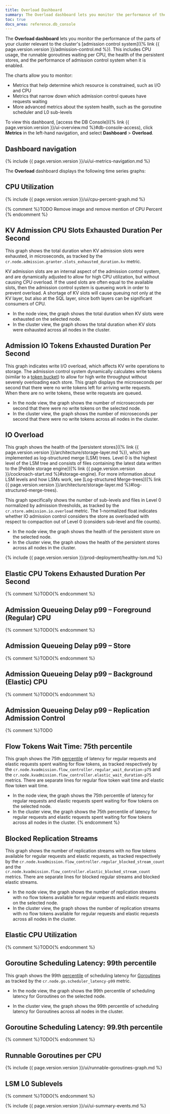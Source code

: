 ```yaml
---
title: Overload Dashboard
summary: The Overload dashboard lets you monitor the performance of the admission control system.
toc: true
docs_area: reference.db_console
---
```


The **Overload dashboard** lets you monitor the performance of the parts of your cluster relevant to the cluster's [admission control system]({% link {{ page.version.version }}/admission-control.md %}). This includes CPU usage, the runnable goroutines waiting per CPU, the health of the persistent stores, and the performance of admission control system when it is enabled.

The charts allow you to monitor:

- Metrics that help determine which resource is constrained, such as I/O and CPU
- Metrics that narrow down which admission control queues have requests waiting
- More advanced metrics about the system health, such as the goroutine scheduler and L0 sub-levels

To view this dashboard, [access the DB Console]({% link {{ page.version.version }}/ui-overview.md %}#db-console-access), click **Metrics** in the left-hand navigation, and select **Dashboard** > **Overload**.

## Dashboard navigation

{% include {{ page.version.version }}/ui/ui-metrics-navigation.md %}

The **Overload** dashboard displays the following time series graphs:

## CPU Utilization

{% include {{ page.version.version }}/ui/cpu-percent-graph.md %}

{% comment %}TODO
Remove image and remove mention of CPU Percent 
{% endcomment %}

## KV Admission CPU Slots Exhausted Duration Per Second

This graph shows the total duration when KV admission slots were exhausted, in microseconds, as tracked by the `cr.node.admission.granter.slots_exhausted_duration.kv` metric.

KV admission slots are an internal aspect of the admission control system, and are dynamically adjusted to allow for high CPU utilization, but without causing CPU overload. If the used slots are often equal to the available slots, then the admission control system is queueing work in order to prevent overload. A shortage of KV slots will cause queuing not only at the KV layer, but also at the SQL layer, since both layers can be significant consumers of CPU.

- In the node view, the graph shows the total duration when KV slots were exhausted on the selected node.
- In the cluster view, the graph shows the total duration when KV slots were exhausted across all nodes in the cluster.

## Admission IO Tokens Exhausted Duration Per Second

This graph indicates write I/O overload, which affects KV write operations to storage. The admission control system dynamically calculates write tokens (similar to a [token bucket](https://wikipedia.org/wiki/Token_bucket)) to allow for high write throughput without severely overloading each store. This graph displays the microseconds per second that there were no write tokens left for arriving write requests. When there are no write tokens, these write requests are queued.

- In the node view, the graph shows the number of microseconds per second that there were no write tokens on the selected node.
- In the cluster view, the graph shows the number of microseconds per second that there were no write tokens across all nodes in the cluster.

## IO Overload

This graph shows the health of the [persistent stores]({% link {{ page.version.version }}/architecture/storage-layer.md %}), which are implemented as log-structured merge (LSM) trees. Level 0 is the highest level of the LSM tree and consists of files containing the latest data written to the [Pebble storage engine]({% link {{ page.version.version }}/cockroach-start.md %}#storage-engine). For more information about LSM levels and how LSMs work, see [Log-structured Merge-trees]({% link {{ page.version.version }}/architecture/storage-layer.md %}#log-structured-merge-trees).

This graph specifically shows the number of sub-levels and files in Level 0 normalized by admission thresholds, as tracked by the `cr.store.admission.io.overload` metric. The 1-normalized float indicates whether IO admission control considers the store as overloaded with respect to compaction out of Level 0 (considers sub-level and file counts).

- In the node view, the graph shows the health of the persistent store on the selected node.
- In the cluster view, the graph shows the health of the persistent stores across all nodes in the cluster.

{% include {{ page.version.version }}/prod-deployment/healthy-lsm.md %}

## Elastic CPU Tokens Exhausted Duration Per Second

{% comment %}TODO{% endcomment %}

## Admission Queueing Delay p99 – Foreground (Regular) CPU

{% comment %}TODO{% endcomment %}

## Admission Queueing Delay p99 – Store

{% comment %}TODO{% endcomment %}

## Admission Queueing Delay p99 – Background (Elastic) CPU

{% comment %}TODO{% endcomment %}

## Admission Queueing Delay p99 – Replication Admission Control

{% comment %}TODO

## Flow Tokens Wait Time: 75th percentile

This graph shows the 75th [percentile](https://wikipedia.org/wiki/Percentile#The_normal_distribution_and_percentiles) of latency for regular requests and elastic requests spent waiting for flow tokens, as tracked respectively by the `cr.node.kvadmission.flow_controller.regular_wait_duration-p75` and the `cr.node.kvadmission.flow_controller.elastic_wait_duration-p75` metrics. There are separate lines for regular flow token wait time and elastic flow token wait time.

- In the node view, the graph shows the 75th percentile of latency for regular requests and elastic requests spent waiting for flow tokens on the selected node.
- In the cluster view, the graph shows the 75th percentile of latency for regular requests and elastic requests spent waiting for flow tokens across all nodes in the cluster.
{% endcomment %}

## Blocked Replication Streams

This graph shows the number of replication streams with no flow tokens available for regular requests and elastic requests, as tracked respectively by the `cr.node.kvadmission.flow_controller.regular_blocked_stream_count` and the `cr.node.kvadmission.flow_controller.elastic_blocked_stream_count` metrics. There are separate lines for blocked regular streams and blocked elastic streams.
 
- In the node view, the graph shows the number of replication streams with no flow tokens available for regular requests and elastic requests on the selected node.
- In the cluster view, the graph shows the number of replication streams with no flow tokens available for regular requests and elastic requests across all nodes in the cluster.

## Elastic CPU Utilization

{% comment %}TODO{% endcomment %}

## Goroutine Scheduling Latency: 99th percentile

This graph shows the 99th [percentile](https://wikipedia.org/wiki/Percentile#The_normal_distribution_and_percentiles) of scheduling latency for [Goroutines](https://golangbot.com/goroutines/) as tracked by the `cr.node.go.scheduler_latency-p99` metric.

- In the node view, the graph shows the 99th percentile of scheduling latency for Goroutines on the selected node.

- In the cluster view, the graph shows the 99th percentile of scheduling latency for Goroutines across all nodes in the cluster.

## Goroutine Scheduling Latency: 99.9th percentile

{% comment %}TODO{% endcomment %}

## Runnable Goroutines per CPU

{% include {{ page.version.version }}/ui/runnable-goroutines-graph.md %}

## LSM L0 Sublevels

{% comment %}TODO{% endcomment %}

{% include {{ page.version.version }}/ui/ui-summary-events.md %}
